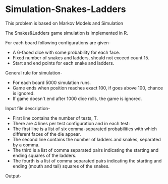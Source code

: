 # Simulation-Snakes-Ladders
This problem is based on Markov Models and Simulation

The Snakes&Ladders game simulation is implemented in R.

For each board following configurations are given-
  - A 6-faced dice with some probability for each face.
  - Fixed number of snakes and ladders, should not exceed count 15.
  - Start and end points for each snake and ladders.
  
General rule for simulation-
  - For each board 5000 simulation runs.
  - Game ends when position reaches exact 100, if goes above 100, chance is ignored.
  - If game doesn't end after 1000 dice rolls, the game is ignored.
  
Input file description-
  - First line contains the number of tests, T. 
  - There are 4 lines per test configuration and in each test: 
  - The first line is a list of six comma-separated probabilities with which different faces of the die appear. 
  - The second line contains the number of ladders and snakes, separated by a comma. 
  - The third is a list of comma separated pairs indicating the starting and ending squares of the ladders. 
  - The fourth is a list of comma separated pairs indicating the starting and ending (mouth and tail) squares of the snakes.

Output-
